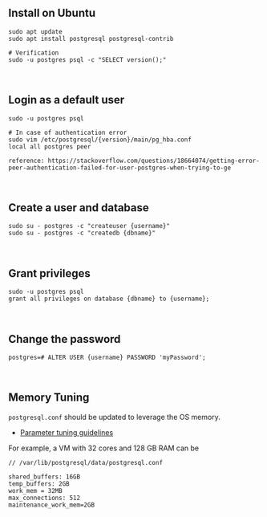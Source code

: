 ## Install on Ubuntu
```
sudo apt update
sudo apt install postgresql postgresql-contrib

# Verification
sudo -u postgres psql -c "SELECT version();"
```

<br/>

## Login as a default user
```
sudo -u postgres psql

# In case of authentication error
sudo vim /etc/postgresql/{version}/main/pg_hba.conf
local all postgres peer

reference: https://stackoverflow.com/questions/18664074/getting-error-peer-authentication-failed-for-user-postgres-when-trying-to-ge
```

<br/>

## Create a user and database
```
sudo su - postgres -c "createuser {username}"
sudo su - postgres -c "createdb {dbname}"
```

<br/>

## Grant privileges
```
sudo -u postgres psql
grant all privileges on database {dbname} to {username};
```

<br/>

## Change the password
```
postgres=# ALTER USER {username} PASSWORD 'myPassword';
```

<br/>

## Memory Tuning
`postgresql.conf` should be updated to leverage the OS memory. 

- [Parameter tuning guidelines](https://severalnines.com/database-blog/architecture-and-tuning-memory-postgresql-databases)

For example, a VM with 32 cores and 128 GB RAM can be
```
// /var/lib/postgresql/data/postgresql.conf

shared_buffers: 16GB
temp_buffers: 2GB
work_mem = 32MB
max_connections: 512
maintenance_work_mem=2GB
```
